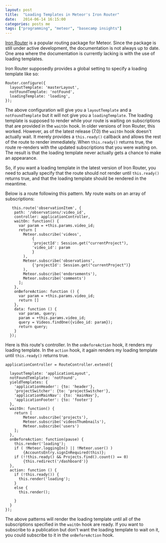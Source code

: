 ```yaml
---
layout: post
title:  "Loading Templates in Meteor's Iron Router"
date:   2014-06-14 16:15:00
categories: posts me
tags: ["programming", "meteor", "basecamp insights"]
---
```


[Iron Router](https://github.com/EventedMind/iron-router) is a popular routing package for Meteor.  Since the package is still under active development, the documentation is not always up to date.  One area where the documentation is currently lacking is with the use of loading templates.

Iron Router supposedly provides a global setting to specify a loading template like so:

	Router.configure({
	  layoutTemplate: 'masterLayout',
	  notFoundTemplate: 'notFound',
	  loadingTemplate: 'loading',
	});

The above configuration will give you a `layoutTemplate` and a `notFoundTemplate` but it will not give you a `loadingTemplate`.  The loading template is supposed to render while your route is waiting on subscriptions that are provided in the `waitOn` hook.  In older versions of Iron Router, this worked.  However, as of the latest release (7.0) the `waitOn` hook doesn't actually wait.  It merely provides a `this.ready()` callback and allows the rest of the route to render immediately.  When `this.ready()` returns true, the route re-renders with the updated subscriptions that you were waiting on.  The result is that the loading template never actually gets a chance to make an appearance.

So, if you want a loading template in the latest version of Iron Router, you need to actually specify that the route should not render until `this.ready()` returns true, and that the loading template should be rendered in the meantime.

Below is a route following this pattern.  My route waits on an array of subscriptions:

	   this.route('observationItem', {
		path: '/observations/:video_id',
		controller: applicationController,
		waitOn: function() {
		  var param = +this.params.video_id;
		  return [
		  	Meteor.subscribe('videos',
		  		{
		  		'projectId': Session.get("currentProject"),
		  		'video_id': param
		  		}
		  	),
		  	Meteor.subscribe('observations',
		  		{'projectId': Session.get("currentProject")}
		  	),
		  	Meteor.subscribe('endorsements'),
		  	Meteor.subscribe('comments')
		  ];
		},
		onBeforeAction: function () {
		  var param = +this.params.video_id;
		  return []
		},
		data: function () {
		  var param, query;
		  param = +this.params.video_id;
		  query = Videos.findOne({video_id: param});
		  return query;
		}
	  });

Here is this route's controller.  In the `onBeforeAction` hook, it renders my loading template.  In the `action` hook, it again renders my loading template until `this.ready()` returns true.

	applicationController = RouteController.extend({

	  layoutTemplate: 'applicationLayout',
	  notFoundTemlplate: 'notFound',
	  yieldTemplates: {
		'applicationHeader': {to: 'header'},
		'projectSwitcher': {to: 'projectSwitcher'},
		'applicationMainNav': {to: 'mainNav'},
		'applicationFooter': {to: 'footer'}
	  },
	  waitOn: function() {
		return [
			Meteor.subscribe('projects'),
			Meteor.subscribe('videosThumbnails'),
			Meteor.subscribe('users')
		];
	  },
	  onBeforeAction: function(pause) {
		this.render('loading');
		if ( !Meteor.loggingIn() || !Meteor.user() )
			{AccountsEntry.signInRequired(this)};
		if (!!this.ready() && Projects.find().count() == 0)
			{this.redirect('/dashboard')}
	  },
	  action: function () {
		if (!this.ready()) {
		  this.render('loading');
		}
		else {
		  this.render();

		}
	  }
	});

The above patterns will render the loading template until all of the subscriptions specified in the `waitOn` hook are ready.  If you want to subscribe to a publication but don't want the loading template to wait on it, you could subscribe to it in the `onBeforeAction` hook.